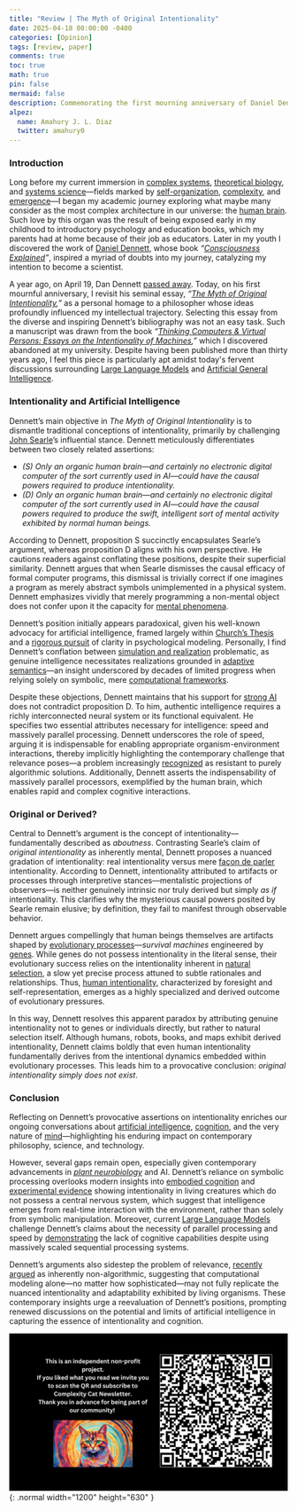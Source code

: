 ```yaml
---
title: "Review | The Myth of Original Intentionality"
date: 2025-04-18 00:00:00 -0400
categories: [Opinion]
tags: [review, paper]
comments: true
toc: true 
math: true
pin: false
mermaid: false
description: Commemorating the first mourning anniversary of Daniel Dennett, one of the most influential philosophers of our time, today I bring you a review of one of his most interesting essays, which despite its publication date is still relevant today given the fervent debate on whether or not it is possible to achieve a artificial general intelligence.
alpez:
  name: Amahury J. L. Diaz
  twitter: amahury0
---
```

### Introduction 
Long before my current immersion in [complex systems](https://en.wikipedia.org/wiki/Complex_system), [theoretical biology](https://en.wikipedia.org/wiki/Mathematical_and_theoretical_biology), and [systems science](https://en.wikipedia.org/wiki/Systems_science)—fields marked by [self-organization](https://en.wikipedia.org/wiki/Self-organization), [complexity](https://en.wikipedia.org/wiki/Complexity), and [emergence](https://en.wikipedia.org/wiki/Emergence)—I began my academic journey exploring what maybe many consider as the most complex architecture in our universe: the [human brain](https://en.wikipedia.org/wiki/Human_brain). Such love by this organ was the result of being exposed early in my childhood to introductory psychology and education books, which my parents had at home because of their job as educators. Later in my youth I discovered the work of [Daniel Dennett](https://en.wikipedia.org/wiki/Daniel_Dennett), whose book _“[Consciousness Explained](https://en.wikipedia.org/wiki/Consciousness_Explained)”_, inspired a myriad of doubts into my journey, catalyzing my intention to become a scientist. 

A year ago, on April 19, Dan Dennett [passed away](https://aeon.co/essays/as-real-as-it-ever-gets-dennetts-conception-of-the-mind). Today, on his first mournful anniversary, I revisit his seminal essay, _“[The Myth of Original Intentionality](https://www.sciencedirect.com/science/article/abs/pii/B9780122154959500090),”_ as a personal homage to a philosopher whose ideas profoundly influenced my intellectual trajectory. Selecting this essay from the diverse and inspiring Dennett’s bibliography was not an easy task. Such a manuscript was drawn from the book _“[Thinking Computers & Virtual Persons: Essays on the Intentionality of Machines](https://www.sciencedirect.com/book/9780122154959/thinking-computers-and-virtual-persons),”_ which I discovered abandoned at my university. Despite having been published more than thirty years ago, I feel this piece is particularly apt amidst today's fervent discussions surrounding [Large Language Models](https://en.wikipedia.org/wiki/Large_language_model) and [Artificial General Intelligence](https://en.wikipedia.org/wiki/Artificial_general_intelligence).

### Intentionality and Artificial Intelligence
Dennett’s main objective in _The Myth of Original Intentionality_ is to dismantle traditional conceptions of intentionality, primarily by challenging [John Searle](https://en.wikipedia.org/wiki/John_Searle)’s influential stance. Dennett meticulously differentiates between two closely related assertions:
- _(S) Only an organic human brain—and certainly no electronic digital computer of the sort currently used in AI—could have the causal powers required to produce intentionality._
- _(D) Only an organic human brain—and certainly no electronic digital computer of the sort currently used in AI—could have the causal powers required to produce the swift, intelligent sort of mental activity exhibited by normal human beings._

According to Dennett, proposition S succinctly encapsulates Searle’s argument, whereas proposition D aligns with his own perspective. He cautions readers against conflating these positions, despite their superficial similarity. Dennett argues that when Searle dismisses the causal efficacy of formal computer programs, this dismissal is trivially correct if one imagines a program as merely abstract symbols unimplemented in a physical system. Dennett emphasizes vividly that merely programming a non-mental object does not confer upon it the capacity for [mental phenomena](https://en.wikipedia.org/wiki/Mental_state#:~:text=Important%20distinctions%20group%20mental%20phenomena,phenomena%20of%20love%20and%20hate.).

Dennett’s position initially appears paradoxical, given his well-known advocacy for artificial intelligence, framed largely within [Church’s Thesis](https://en.wikipedia.org/wiki/Church%E2%80%93Turing_thesis) and a [rigorous pursuit](https://en.wikipedia.org/wiki/Brainstorms) of clarity in psychological modeling. Personally, I find Dennett’s conflation between [simulation and realization](https://www.researchgate.net/profile/Howard-Pattee/publication/221586859_Simulations_Realizations_and_Theories_of_Life/links/0912f5017387295d4a000000/Simulations-Realizations-and-Theories-of-Life.pdf) problematic, as genuine intelligence necessitates realizations grounded in [adaptive semantics](https://petercariani.com/Cybernetics_files/CarianiPhDIntegrated1989.pdf)—an insight underscored by decades of limited progress when relying solely on symbolic, mere [computational frameworks](https://philarchive.org/archive/DIEC).

Despite these objections, Dennett maintains that his support for [strong AI](https://en.wikipedia.org/wiki/Strong_AI) does not contradict proposition D. To him, authentic intelligence requires a richly interconnected neural system or its functional equivalent. He specifies two essential attributes necessary for intelligence: speed and massively parallel processing. Dennett underscores the role of speed, arguing it is indispensable for enabling appropriate organism-environment interactions, thereby implicitly highlighting the contemporary challenge that relevance poses—a problem increasingly [recognized](https://www.frontiersin.org/journals/psychology/articles/10.3389/fpsyg.2024.1362658/full) as resistant to purely algorithmic solutions. Additionally, Dennett asserts the indispensability of massively parallel processors, exemplified by the human brain, which enables rapid and complex cognitive interactions.

### Original or Derived?
Central to Dennett’s argument is the concept of intentionality—fundamentally described as _aboutness_. Contrasting Searle’s claim of _original intentionality_ as inherently mental, Dennett proposes a nuanced gradation of intentionality: real intentionality versus mere [façon de parler]() intentionality. According to Dennett, intentionality attributed to artifacts or processes through interpretive stances—mentalistic projections of observers—is neither genuinely intrinsic nor truly derived but simply _as if_ intentionality. This clarifies why the mysterious causal powers posited by Searle remain elusive; by definition, they fail to manifest through observable behavior.

Dennett argues compellingly that human beings themselves are artifacts shaped by [evolutionary processes](https://evolution.berkeley.edu/evolution-101/mechanisms-the-processes-of-evolution/)—_survival machines_ engineered by [genes](https://en.wikipedia.org/wiki/Gene). While genes do not possess intentionality in the literal sense, their evolutionary success relies on the intentionality inherent in [natural selection](https://en.wikipedia.org/wiki/Natural_selection), a slow yet precise process attuned to subtle rationales and relationships. Thus, [human intentionality](https://en.wikipedia.org/wiki/Intentionality), characterized by foresight and self-representation, emerges as a highly specialized and derived outcome of evolutionary pressures.

In this way, Dennett resolves this apparent paradox by attributing genuine intentionality not to genes or individuals directly, but rather to natural selection itself. Although humans, robots, books, and maps exhibit derived intentionality, Dennett claims boldly that even human intentionality fundamentally derives from the intentional dynamics embedded within evolutionary processes. This leads him to a provocative conclusion: _original intentionality simply does not exist_.

### Conclusion
Reflecting on Dennett’s provocative assertions on intentionality enriches our ongoing conversations about [artificial intelligence](https://en.wikipedia.org/wiki/Artificial_intelligence), [cognition](https://en.wikipedia.org/wiki/Cognition), and the very nature of [mind](https://en.wikipedia.org/wiki/Mind)—highlighting his enduring impact on contemporary philosophy, science, and technology.

However, several gaps remain open, especially given contemporary advancements in _[plant neurobiology](https://www.sciencedirect.com/science/article/abs/pii/S1360138506001646)_ and AI. Dennett’s reliance on symbolic processing overlooks modern insights into [embodied cognition](https://en.wikipedia.org/wiki/Embodied_cognition) and [experimental evidence](https://www.tandfonline.com/doi/full/10.4161/psb.21954) showing intentionality in living creatures which do not possess a central nervous system, which suggest that intelligence emerges from real-time interaction with the environment, rather than solely from symbolic manipulation. Moreover, current [Large Language Models](https://en.wikipedia.org/wiki/Large_language_model) challenge Dennett’s claims about the necessity of parallel processing and speed by [demonstrating](https://direct.mit.edu/opmi/article/doi/10.1162/opmi_a_00160/124234) the lack of cognitive capabilities despite using massively scaled sequential processing systems.

Dennett’s arguments also sidestep the problem of relevance, [recently argued](https://www.frontiersin.org/journals/psychology/articles/10.3389/fpsyg.2024.1362658/full) as inherently non-algorithmic, suggesting that computational modeling alone—no matter how sophisticated—may not fully replicate the nuanced intentionality and adaptability exhibited by living organisms. These contemporary insights urge a reevaluation of Dennett’s positions, prompting renewed discussions on the potential and limits of artificial intelligence in capturing the essence of intentionality and cognition.

![Desktop View](/assets/img/fix/complexity-cat-newsletter.png){: .normal width="1200" height="630" }
